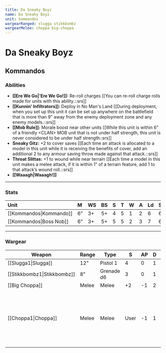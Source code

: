 ```yaml
---
title: Da Sneaky Boyz
name: Da Sneaky Boyz
unit: kommandos
wargearRanged: slugga stikkbombz
wargearMelee: choppa big-choppa
---
```


# Da Sneaky Boyz
## Kommandos
### Abilities
- **[[Ere We Go\|'Ere We Go!]]:** Re-roll charges [[You can re-roll charge rolls made for units with this ability.::srs]]
- **[[Kunnin' Infiltrators]]:** Deploy in No Man's Land [[During deployment, when you set up this unit it can be set up anywhere on the battlefield that is more than 9" away from the enemy deployment zone and any enemy models.::srs]]
- **[[Mob Rule]]:** Morale boost near other units [[While this unit is within 6" of a friendly \<CLAN> MOB unit that is not under half strength, this unit is never considered to be under half strength::srs]]
- **Sneaky Gitz:** +2 to cover saves [[Each time an attack is allocated to a model in this unit while it is receiving the benefits of cover, add an additional 2 to any armour saving throw made against that attack.::srs]]
- **Throat Slittas:** +1 to wound while near terrain [[Each time a model in this unit makes a melee attack, if it is within 1" of a terrain feature, add 1 to that attack’s wound roll.::srs]]
- **[[Waaagh\|Waaagh!]]**

---

### Stats

| Unit                    | M   | WS  | BS  | S   | T   | W   | A   | Ld  | Sv  |
|:----------------------- |:--- |:--- |:--- |:--- |:--- |:--- |:--- |:--- |:--- |
| [[Kommandos\|Kommando]] | 6"  | 3+  | 5+  | 4   | 5   | 1   | 2   | 6   | 6+  |
| [[Kommandos\|Boss Nob]] | 6"  | 3+  | 5+  | 5   | 5   | 2   | 3   | 7   | 6+  |

---

### Wargear

| Weapon | Range | Type | S   | AP  | D   | Abilities |
| ------ | ----- | ---- | --- | --- | --- | --------- |
| [[Slugga1\|Slugga]] | 12"   | Pistol 1 | 4   | 0   | 1   | -         |
| [[Stikkbombz1\|Stikkbombz]] | 8"    | Grenade d6 | 3   | 0   | 1   | Blast     |
| [[Big Choppa]] | Melee | Melee | +2  | -1  | 2   | -         | 
| [[Choppa1\|Choppa]] | Melee | Melee | User | -1  | 1   | One extra attack [[Each time the bearer fights, it can make 1 additional attack with this weapon.::srs]] | 
